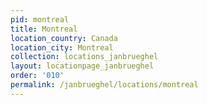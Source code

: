 ```yaml
---
pid: montreal
title: Montreal
location_country: Canada
location_city: Montreal
collection: locations_janbrueghel
layout: locationpage_janbrueghel
order: '010'
permalink: /janbrueghel/locations/montreal
---
```


